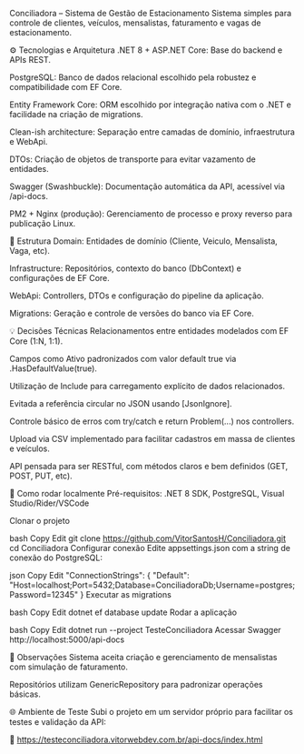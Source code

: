 Conciliadora – Sistema de Gestão de Estacionamento
Sistema simples para controle de clientes, veículos, mensalistas, faturamento e vagas de estacionamento.

⚙️ Tecnologias e Arquitetura
.NET 8 + ASP.NET Core: Base do backend e APIs REST.

PostgreSQL: Banco de dados relacional escolhido pela robustez e compatibilidade com EF Core.

Entity Framework Core: ORM escolhido por integração nativa com o .NET e facilidade na criação de migrations.

Clean-ish architecture: Separação entre camadas de domínio, infraestrutura e WebApi.

DTOs: Criação de objetos de transporte para evitar vazamento de entidades.

Swagger (Swashbuckle): Documentação automática da API, acessível via /api-docs.

PM2 + Nginx (produção): Gerenciamento de processo e proxy reverso para publicação Linux.

📁 Estrutura
Domain: Entidades de domínio (Cliente, Veiculo, Mensalista, Vaga, etc).

Infrastructure: Repositórios, contexto do banco (DbContext) e configurações de EF Core.

WebApi: Controllers, DTOs e configuração do pipeline da aplicação.

Migrations: Geração e controle de versões do banco via EF Core.

💡 Decisões Técnicas
Relacionamentos entre entidades modelados com EF Core (1:N, 1:1).

Campos como Ativo padronizados com valor default true via .HasDefaultValue(true).

Utilização de Include para carregamento explícito de dados relacionados.

Evitada a referência circular no JSON usando [JsonIgnore].

Controle básico de erros com try/catch e return Problem(...) nos controllers.

Upload via CSV implementado para facilitar cadastros em massa de clientes e veículos.

API pensada para ser RESTful, com métodos claros e bem definidos (GET, POST, PUT, etc).

🚀 Como rodar localmente
Pré-requisitos: .NET 8 SDK, PostgreSQL, Visual Studio/Rider/VSCode

Clonar o projeto

bash
Copy
Edit
git clone https://github.com/VitorSantosH/Conciliadora.git
cd Conciliadora
Configurar conexão
Edite appsettings.json com a string de conexão do PostgreSQL:

json
Copy
Edit
"ConnectionStrings": {
  "Default": "Host=localhost;Port=5432;Database=ConciliadoraDb;Username=postgres;Password=12345"
}
Executar as migrations

bash
Copy
Edit
dotnet ef database update
Rodar a aplicação

bash
Copy
Edit
dotnet run --project TesteConciliadora
Acessar Swagger
http://localhost:5000/api-docs

📌 Observações
Sistema aceita criação e gerenciamento de mensalistas com simulação de faturamento.

Repositórios utilizam GenericRepository para padronizar operações básicas.

🌐 Ambiente de Teste
Subi o projeto em um servidor próprio para facilitar os testes e validação da API:

🔗 https://testeconciliadora.vitorwebdev.com.br/api-docs/index.html

